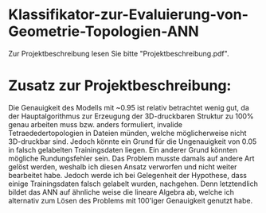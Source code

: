 # Klassifikator-zur-Evaluierung-von-Geometrie-Topologien-ANN
Zur Projektbeschreibung lesen Sie bitte "Projektbeschreibung.pdf".

# Zusatz zur Projektbeschreibung:
Die Genauigkeit des Modells mit ~0.95 ist relativ betrachtet wenig gut, da der Hauptalgorithmus zur Erzeugung der 3D-druckbaren Struktur
zu 100% genau arbeiten muss bzw. anders formuliert, invalide Tetraededertopologien in Dateien münden, welche möglicherweise nicht 3D-druckbar sind.
Jedoch könnte ein Grund für die Ungenauigkeit von 0.05 in falsch gelabelten Trainingsdaten liegen. 
Ein anderer Grund könnten mögliche Rundungsfehler sein.
Das Problem musste damals auf andere Art gelöst werden, weshalb ich diesen Ansatz verworfen und nicht weiter bearbeitet habe. Jedoch werde ich bei 
Gelegenheit der Hypothese, dass einige Trainingsdaten falsch gelabelt wurden, nachgehen. Denn letztendlich bildet das ANN auf ähnliche weise die lineare Algebra ab, welche ich alternativ zum Lösen des Problems mit 100'iger Genauigkeit genutzt habe.
